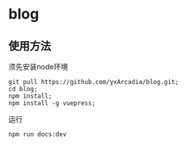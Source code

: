 # blog

## 使用方法
须先安装node环境
```jshelllanguage
git pull https://github.com/yxArcadia/blog.git;
cd blog;
npm install;
npm install -g vuepress;
```
运行
```jshelllanguage
npm run docs:dev 
```

